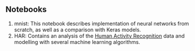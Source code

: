 ## Notebooks

1. mnist: This notebook describes implementation of neural networks from scratch, as well as a comparison with Keras models. 
2. HAR: Contains an analysis of the [Human Activity Recognition](https://archive.ics.uci.edu/ml/machine-learning-databases/00240/) data and modelling with several machine learning algorithms.
